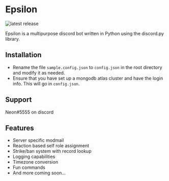 # Epsilon
![latest release](https://img.shields.io/badge/latest%20release-0.4.0-brightgreen.svg)

Epsilon is a multipurpose discord bot written in Python using the discord.py library.

## Installation
* Rename the file `sample.config.json` to `config.json` in the root directory and modify it as needed.
* Ensure that you have set up a mongodb atlas cluster and have the login info. This will go in `config.json`.

## Support
Neon#5555 on discord

## Features
* Server specific modmail
* Reaction based self role assignment
* Strike/ban system with record lookup
* Logging capabilities
* Timezone conversion
* Fun commands
* And more coming soon...
